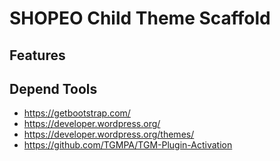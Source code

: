 # SHOPEO Child Theme Scaffold

## Features


## Depend Tools

- https://getbootstrap.com/
- https://developer.wordpress.org/
- https://developer.wordpress.org/themes/
- https://github.com/TGMPA/TGM-Plugin-Activation
